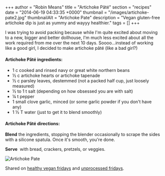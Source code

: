 +++
author = "Robin Means"
title = "Artichoke Pâté"
section = "recipes"
date = "2014-06-19 04:33:35 +0000"
thumbnail = "/images/artichoke-pate2.jpg"
thumbnailAlt = "Artichoke Pate"
description = "Vegan gluten-free artichoke dip is just as yummy and wayyy healthier."
tags = []
+++

I was trying to avoid packing because while I'm quite excited about moving to a new, bigger and better dollhouse, I'm much less excited about all the work required from me over the next 10 days. Soooo...instead of working like a good girl, I decided to make artichoke pâté (like a bad girl?)

#### Artichoke Pâté ingredients:

- 1 c cooked and rinsed navy or great white northern beans
- ½ c artichoke hearts or artichoke tapenade
- ½ c parsley leaves, destemmed (not a packed half cup, just loosely measured)
- ½ to 1 t salt (depending on how obsessed you are with salt)
- ¼ t pepper
- 1 small clove garlic, minced (or some garlic powder if you don't have any)
- 1 ½ T water (just to get it to blend smoothly)

#### Artichoke Pâté directions:

**Blend** the ingredients, stopping the blender occasionally to scrape the sides with a silicone spatula. Once it's smooth, you're done.

**Serve** &nbsp;with bread, crackers, pretzels, or veggies.

![Artichoke Pate](/images/artichoke-pate1.jpg)



Shared on [healthy vegan fridays](http://vegandollhouse.com/healthy-vegan-fridays/healthy-vegan-friday-2) and [unprocessed fridays](http://girlmeetsnourishment.com/unprocessed-fridays-61/).

